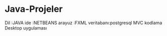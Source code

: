 # Java-Projeler

Dil :JAVA
ide :NETBEANS
arayuz :FXML
veritabanı:postgresql
MVC kodlama
Desktop uygulaması
